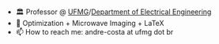 - 🏛 Professor @ [UFMG](https://ufmg.br/)/[Department of Electrical Engineering](https://dee.ufmg.br/)
- 👀 Optimization + Microwave Imaging + LaTeX
- 📫 How to reach me: andre-costa at ufmg dot br

<!---
andre-batista/andre-batista is a ✨ special ✨ repository because its `README.md` (this file) appears on your GitHub profile.
You can click the Preview link to take a look at your changes.
--->
